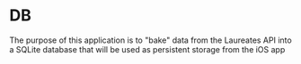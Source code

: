 # DB

The purpose of this application is to "bake" data from the Laureates API into
a SQLite database that will be used as persistent storage from the iOS app

